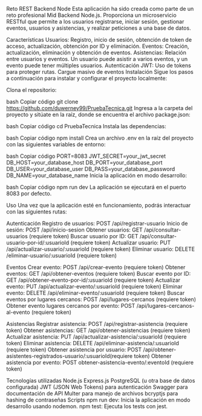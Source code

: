Reto REST Backend Node
Esta aplicación ha sido creada como parte de un reto profesional Mid Backend Node.js. Proporciona un microservicio RESTful que permite a los 
usuarios registrarse, iniciar sesión, gestionar eventos, usuarios y 
asistencias, y realizar peticiones a una base de datos.

Características
Usuarios: Registro, inicio de sesión, obtención de token de acceso, actualización, obtención por ID y eliminación.
Eventos: Creación, actualización, eliminación y obtención de eventos.
Asistencias: Relación entre usuarios y eventos. Un usuario puede asistir a varios eventos, y un evento puede tener múltiples usuarios.
Autenticación JWT: Uso de tokens para proteger rutas.
Cargue masivo de eventos 
Instalación
Sigue los pasos a continuación para instalar y configurar el proyecto localmente:

Clona el repositorio:

bash
Copiar código
git clone https://github.com/duwerney99/PruebaTecnica.git
Ingresa a la carpeta del proyecto y sitúate en la raíz, donde se encuentra el archivo package.json:

bash
Copiar código
cd PruebaTecnica
Instala las dependencias:

bash
Copiar código
npm install
Crea un archivo .env en la raíz del proyecto con las siguientes variables de entorno:

bash
Copiar código
PORT=8083
JWT_SECRET=your_jwt_secret
DB_HOST=your_database_host
DB_PORT=your_database_port
DB_USER=your_database_user
DB_PASS=your_database_password
DB_NAME=your_database_name
Inicia la aplicación en modo desarrollo:

bash
Copiar código
npm run dev
La aplicación se ejecutará en el puerto 8083 por defecto.

Uso
Una vez que la aplicación esté en funcionamiento, podrás interactuar con las siguientes rutas:

Autenticación
Registro de usuarios: POST /api/registrar-usuario
Inicio de sesión: POST /api/inicio-sesion
Obtener usuarios: GET /api/consultar-usuarios (requiere token)
Buscar usuario por ID: GET /api/consultar-usuario-por-id/:usuarioId (requiere token)
Actualizar usuario: PUT /api/actualizar-usuario/:usuarioId (requiere token)
Eliminar usuario: DELETE /eliminar-usuario/:usuarioId (requiere token)


Eventos
Crear evento: POST /api/crear-evento (requiere token)
Obtener eventos: GET /api/obtener-eventos  (requiere token)
Buscar evento por ID: GET /api/obtener-evento-por-id/:usuarioId   (requiere token)
Actualizar evento: PUT /api/actualizar-evento/:usuarioId (requiere token)
Eliminar evento: DELETE /api/eliminar-evento/:usuarioId (requiere token)
Buscar eventos por lugares cercanos: POST /api/lugares-cercanos (requiere token)
Obtener evento lugares cercanos por evento: POST /api/lugares-cercanos-al-evento (requiere token)

Asistencias
Registrar asistencia: POST /api/registrar-asistencia (requiere token)
Obtener asistencias: GET /api/obtener-asistencias   (requiere token)
Actualizar asistencia: PUT /api/actualizar-asistencia/:usuarioId (requiere token)
Eliminar asistencia: DELETE /api/eliminar-asistencia/:usuarioId (requiere token)
Obtener asistencia por usuario: POST /api/obtener-asistentes-registrados-usuario/:usuarioId(requiere token)
Obtener asistencia por evento: POST obtener-asistencia-evento/:eventoId (requiere token)

Tecnologías utilizadas
Node.js
Express.js
PostgreSQL (u otra base de datos configurada)
JWT (JSON Web Tokens) para autenticación
Swagger para documentación de API
Multer para manejo de archivos
bcryptjs para hashing de contraseñas
Scripts
npm run dev: Inicia la aplicación en modo desarrollo usando nodemon.
npm test: Ejecuta los tests con jest.